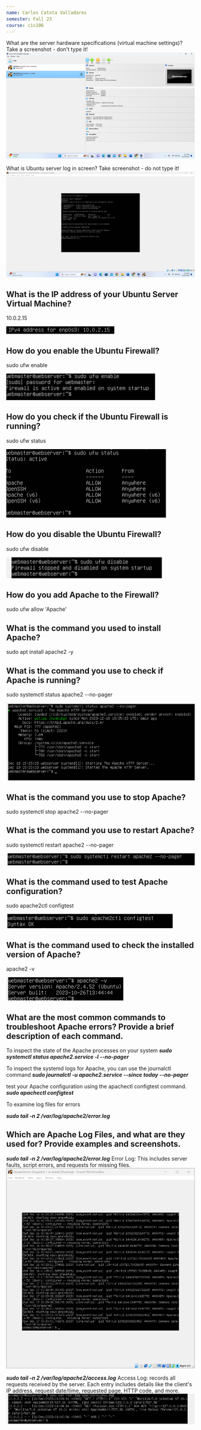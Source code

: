 ```yaml
---
name: Carlos Catota Valladares
semester: Fall 23
course: cis106
---
```

What are the server hardware specifications (virtual machine settings)? Take a screenshot - don’t type it!
![1](1.png)

What is Ubuntu server log in screen? Take screenshot - do not type it!
![2](2.png)

## What is the IP address of your Ubuntu Server Virtual Machine?
10.0.2.15

![ip](screenshoots/IP.png)

## How do you enable the Ubuntu Firewall?
sudo ufw enable

![enable](screenshoots/ufw%20enable.png)
## How do you check if the Ubuntu Firewall is running?
sudo ufw status

![status](screenshoots/ufw%20status.png)
## How do you disable the Ubuntu Firewall?
sudo ufw disable

![disable](screenshoots/ufw%20disable.png)
## How do you add Apache to the Firewall?
sudo ufw allow 'Apache'

## What is the command you used to install Apache?
sudo apt install apache2 -y

## What is the command you use to check if Apache is running?
sudo systemctl status apache2 --no-pager

![apachestatus](screenshoots/Status%20Apache.png)
## What is the command you use to stop Apache?
sudo systemctl stop apache2 --no-pager

## What is the command you use to restart Apache?
sudo systemctl restart apache2 --no-pager

![Restartapache](screenshoots/Restart%20apache.png)
## What is the command used to test Apache configuration?
sudo apache2ctl configtest

![confi](screenshoots/apache%20confi.png)

## What is the command used to check the installed version of Apache? 

apache2 -v

![version](screenshoots/apache%20version.png)
## What are the most common commands to troubleshoot Apache errors? Provide a brief description of each command.
To inspect the state of the Apache processes on your system
***sudo systemctl status apache2.service -l --no-pager***

To inspect the systemd logs for Apache, you can use the journalctl command
***sudo journalctl -u apache2.service --since today --no-pager***

test your Apache configuration using the apachectl configtest command.
***sudo apachectl configtest***

To examine log files for errors 

***sudo tail -n 2 /var/log/apache2/error.log***
## Which are Apache Log Files, and what are they used for? Provide examples and screenshots.
***sudo tail -n 2 /var/log/apache2/error.log***
Error Log: This includes server faults, script errors, and requests for missing files.
![error](error.png)

***sudo tail -n 2 /var/log/apache2/access.log***
Access Log: records all requests received by the server. Each entry includes details like the client's IP address, request date/time, requested page, HTTP code, and more.
![3](3.png)